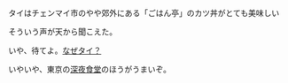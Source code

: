 タイはチェンマイ市のやや郊外にある「ごはん亭」のカツ丼がとても美味しい

そういう声が天から聞こえた。

いや、待てよ。[なぜタイ？](tothai/tothai.md)

いやいや、東京の[深夜食堂](shinyashokudou/shinyashokudou.md)のほうがうまいぞ。